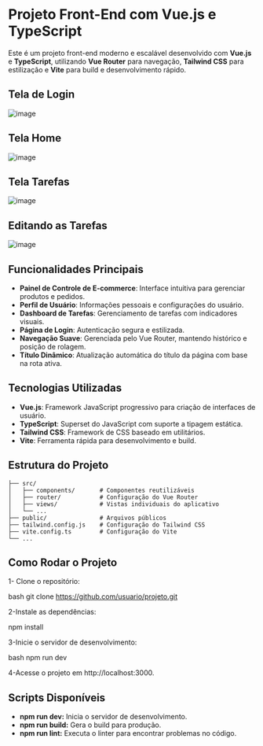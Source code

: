 # Projeto Front-End com Vue.js e TypeScript  

Este é um projeto front-end moderno e escalável desenvolvido com **Vue.js** e **TypeScript**, utilizando **Vue Router** para navegação, **Tailwind CSS** para estilização e **Vite** para build e desenvolvimento rápido.  
## Tela de Login
![image](https://github.com/user-attachments/assets/09101ade-3d2d-4e83-af4d-4af0bcad8df6)

## Tela Home 
![image](https://github.com/user-attachments/assets/b0401107-d2db-45d7-b580-c16e707f5427)

## Tela Tarefas 
![image](https://github.com/user-attachments/assets/ca49c7a1-9c18-4e7e-9be3-599dab8ea412)

## Editando as Tarefas 
![image](https://github.com/user-attachments/assets/46b5fa0b-694b-4f9d-a806-6521894ec4ae)





## Funcionalidades Principais  
- **Painel de Controle de E-commerce**: Interface intuitiva para gerenciar produtos e pedidos.  
- **Perfil de Usuário**: Informações pessoais e configurações do usuário.  
- **Dashboard de Tarefas**: Gerenciamento de tarefas com indicadores visuais.  
- **Página de Login**: Autenticação segura e estilizada.  
- **Navegação Suave**: Gerenciada pelo Vue Router, mantendo histórico e posição de rolagem.  
- **Título Dinâmico**: Atualização automática do título da página com base na rota ativa.  

## Tecnologias Utilizadas  
- **Vue.js**: Framework JavaScript progressivo para criação de interfaces de usuário.  
- **TypeScript**: Superset do JavaScript com suporte a tipagem estática.  
- **Tailwind CSS**: Framework de CSS baseado em utilitários.  
- **Vite**: Ferramenta rápida para desenvolvimento e build.  

## Estrutura do Projeto  
```plaintext
├── src/  
│   ├── components/       # Componentes reutilizáveis  
│   ├── router/           # Configuração do Vue Router  
│   ├── views/            # Vistas individuais do aplicativo  
│   └── ...  
├── public/               # Arquivos públicos  
├── tailwind.config.js    # Configuração do Tailwind CSS  
├── vite.config.ts        # Configuração do Vite  
└── ...
```
## Como Rodar o Projeto
1- Clone o repositório:

bash
git clone https://github.com/usuario/projeto.git

2-Instale as dependências:

npm install

3-Inicie o servidor de desenvolvimento:

bash
npm run dev

4-Acesse o projeto em http://localhost:3000.

## Scripts Disponíveis
- **npm run dev:** Inicia o servidor de desenvolvimento.
- **npm run build:** Gera o build para produção.
- **npm run lint:** Executa o linter para encontrar problemas no código.

